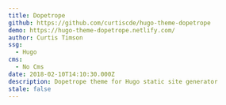 ```yaml
---
title: Dopetrope
github: https://github.com/curtiscde/hugo-theme-dopetrope
demo: https://hugo-theme-dopetrope.netlify.com/
author: Curtis Timson
ssg:
  - Hugo
cms:
  - No Cms
date: 2018-02-10T14:10:30.000Z
description: Dopetrope theme for Hugo static site generator
stale: false
---
```

